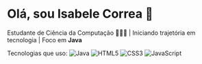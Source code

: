 # Olá, sou Isabele Correa 👋

Estudante de Ciência da Computação 👩🏼‍💻 | Iniciando trajetória em tecnologia | Foco em **Java**

Tecnologias que uso:
![Java](https://img.shields.io/badge/-Java-black?style=flat-square&logo=java)
![HTML5](https://img.shields.io/badge/-HTML5-black?style=flat-square&logo=html5)
![CSS3](https://img.shields.io/badge/-CSS3-black?style=flat-square&logo=css3)
![JavaScript](https://img.shields.io/badge/-JavaScript-black?style=flat-square&logo=javascript)


